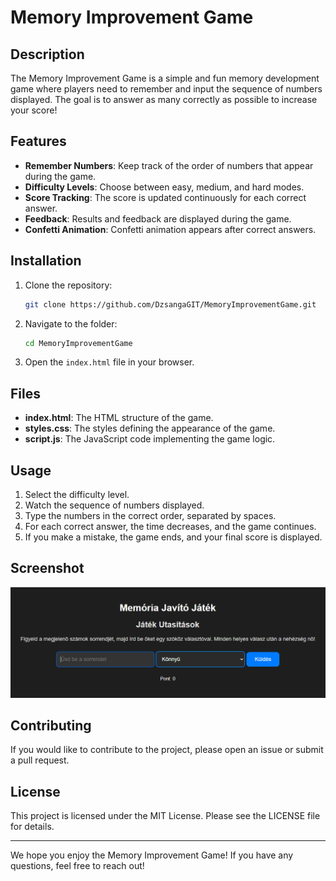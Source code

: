 # Memory Improvement Game

## Description
The Memory Improvement Game is a simple and fun memory development game where players need to remember and input the sequence of numbers displayed. The goal is to answer as many correctly as possible to increase your score!

## Features
- **Remember Numbers**: Keep track of the order of numbers that appear during the game.
- **Difficulty Levels**: Choose between easy, medium, and hard modes.
- **Score Tracking**: The score is updated continuously for each correct answer.
- **Feedback**: Results and feedback are displayed during the game.
- **Confetti Animation**: Confetti animation appears after correct answers.

## Installation
1. Clone the repository:
   ```bash
   git clone https://github.com/DzsangaGIT/MemoryImprovementGame.git
   ```
2. Navigate to the folder:
   ```bash
   cd MemoryImprovementGame
   ```
3. Open the `index.html` file in your browser.

## Files
- **index.html**: The HTML structure of the game.
- **styles.css**: The styles defining the appearance of the game.
- **script.js**: The JavaScript code implementing the game logic.

## Usage
1. Select the difficulty level.
2. Watch the sequence of numbers displayed.
3. Type the numbers in the correct order, separated by spaces.
4. For each correct answer, the time decreases, and the game continues.
5. If you make a mistake, the game ends, and your final score is displayed.

## Screenshot
![Game Screenshot](image.PNG)


## Contributing
If you would like to contribute to the project, please open an issue or submit a pull request.

## License
This project is licensed under the MIT License. Please see the LICENSE file for details.

---

We hope you enjoy the Memory Improvement Game! If you have any questions, feel free to reach out!
